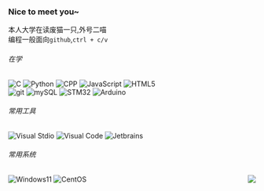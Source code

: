 ### Nice to meet you~  
本人大学在读废猫一只,外号二喵  
编程一般面向`github`,`ctrl + c/v`  
###### 在学  
![C](https://img.shields.io/badge/-C-00599C?style=flat-square&logo=C&logoColor=white)
![Python](https://camo.githubusercontent.com/7c47c0d734cdcb66a9b86d4abed131865b3a90d920fb9c1d915210e89081eb73/68747470733a2f2f696d672e736869656c64732e696f2f62616467652f2d507974686f6e2d3337373641423f7374796c653d666c61742d737175617265266c6f676f3d507974686f6e266c6f676f436f6c6f723d7768697465)
![CPP](https://camo.githubusercontent.com/7e4218eaf40d0a6c3dac036a1d9fcac42141b02fe8e5b9f9fe5986b62850ccb2/68747470733a2f2f696d672e736869656c64732e696f2f62616467652f2d432b2b2d3030353939433f7374796c653d666c61742d737175617265266c6f676f3d43253242253242266c6f676f436f6c6f723d7768697465)
![JavaScript](https://camo.githubusercontent.com/853b45542fee148bebfbe055a687fbe46132d042977a0cc64aa04330651e4202/68747470733a2f2f696d672e736869656c64732e696f2f62616467652f2d4a6176615363726970742d4637444631453f7374796c653d666c61742d737175617265266c6f676f3d4a617661536372697074266c6f676f436f6c6f723d7768697465)
![HTML5](https://camo.githubusercontent.com/0c7d354a8e20ec01d52ae5e4b3d06b3d8c04213e62385491526136fdb81931d7/68747470733a2f2f696d672e736869656c64732e696f2f62616467652f2d48544d4c352d4533344632363f7374796c653d666c61742d737175617265266c6f676f3d48544d4c35266c6f676f436f6c6f723d7768697465)  
![git](https://camo.githubusercontent.com/9dd3d5f0c8922f44854ccb8b2418bfc80c077e466612df54393debb3ede50845/68747470733a2f2f696d672e736869656c64732e696f2f62616467652f2d4769742d6630353033323f7374796c653d666c61742d737175617265266c6f676f3d676974266c6f676f436f6c6f723d7768697465)
![mySQL](https://camo.githubusercontent.com/e663790e3aaef1e7f45feeee1bbc4054bc4b5bd2b7d914c132932b17179e5c6f/68747470733a2f2f696d672e736869656c64732e696f2f62616467652f2d4d7953514c2d3434373941313f7374796c653d666c61742d737175617265266c6f676f3d4d7953514c266c6f676f436f6c6f723d7768697465)
![STM32](https://camo.githubusercontent.com/8c4dbbbef2879066b50c2468dd1f4d6e33b35dfcd674325aa18f36dc86500f17/68747470733a2f2f696d672e736869656c64732e696f2f62616467652f53544d33322d3033323334423f7374796c653d666c61742d737175617265266c6f676f3d53544d6963726f656c656374726f6e696373266c6f676f436f6c6f723d666666)
![Arduino](https://camo.githubusercontent.com/53a685560eead3ec782ead751712c7e6007e8d1d3dee5b0c4260ae4ac2b181fa/68747470733a2f2f696d672e736869656c64732e696f2f62616467652f41726475696e6f2d3030393739443f7374796c653d666c61742d737175617265266c6f676f3d41726475696e6f266c6f676f436f6c6f723d666666)  
###### 常用工具  
![Visual Stdio](https://camo.githubusercontent.com/f3fac95b7ac39478bf7f62a6855ba2ee807c42d2732e251eade2969f1afd5b02/68747470733a2f2f696d672e736869656c64732e696f2f62616467652f2d56697375616c25323053747564696f2d3543324439313f7374796c653d666c61742d737175617265266c6f676f3d56697375616c25323053747564696f266c6f676f436f6c6f723d7768697465)
![Visual Code](https://camo.githubusercontent.com/beb69a459b1b9a3a29ced370c5a4b7d80c2213c03b1d2ac3596bb69632ced295/68747470733a2f2f696d672e736869656c64732e696f2f62616467652f2d56697375616c25323053747564696f253230436f64652d3030374143433f7374796c653d666c61742d737175617265266c6f676f3d56697375616c25323053747564696f253230436f6465266c6f676f436f6c6f723d7768697465)
![Jetbrains](https://img.shields.io/badge/JetBrains-696969?style=flat-square&logo=jetbrains&logoColor=fff)
###### 常用系统
![Windows11](https://img.shields.io/badge/Windows11-0078d7?style=flat-square&logo=windows&logoColor=fff)
![CentOS](https://img.shields.io/badge/-CentOS-262577?style=flat-square&logo=CentOS&logoColor=white)
<img align="right" src="https://github-readme-stats.vercel.app/api?username=cutecat-pixel&show_icons=true&icon_color=CE1D2D&text_color=718096&bg_color=ffffff&hide_title=true" />
